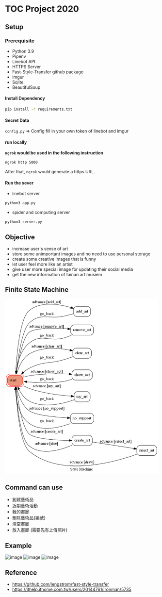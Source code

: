 # TOC Project 2020

## Setup

### Prerequisite
* Python 3.9
* Pipenv
* Linebot API
* HTTPS Server
* Fast-Style-Transfer github package
* Imgur
* Sqlite
* BeautifulSoup

#### Install Dependency
```sh
pip install -r requirements.txt
```

#### Secret Data
`config.py` => Config fill in your own token of linebot and imgur

#### run locally

**`ngrok` would be used in the following instruction**

```sh
ngrok http 5000
```

After that, `ngrok` would generate a https URL.

#### Run the sever

* linebot server
```sh
python3 app.py
```
* spider and computing server
```sh
python3 server.py
```

## Objective
* increase user's sense of art
* store some unimportant images and no need to use personal storage
* create some creative images that is funny
* let user feel more like an artist
* give user more special image for updating their social media
* get the new information of tainan art musiem

## Finite State Machine
![fsm](./static/fsm.png)

## Command can use
* 創建藝術品
* 近期藝術活動
* 我的畫廊
* 刪除藝術品{編號}
* 清空畫廊
* 放入畫廊 (需要先有上傳照片)

## Example
![image](https://user-images.githubusercontent.com/38965858/209559978-105d279b-940d-4e4b-8ca4-465b15a4247e.png)
![image](https://user-images.githubusercontent.com/38965858/209560936-7997816f-506c-4bec-b35c-fa32c75175b5.png)
![image](https://user-images.githubusercontent.com/38965858/209561029-60ddf8bd-64f3-4352-a656-8b13122c7ca5.png)


## Reference
* https://github.com/lengstrom/fast-style-transfer
* https://ithelp.ithome.com.tw/users/20144761/ironman/5735
